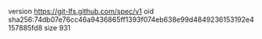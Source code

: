 version https://git-lfs.github.com/spec/v1
oid sha256:74db07e76cc46a9436865ff1393f074eb638e99d4849236153192e4157885fd8
size 931
